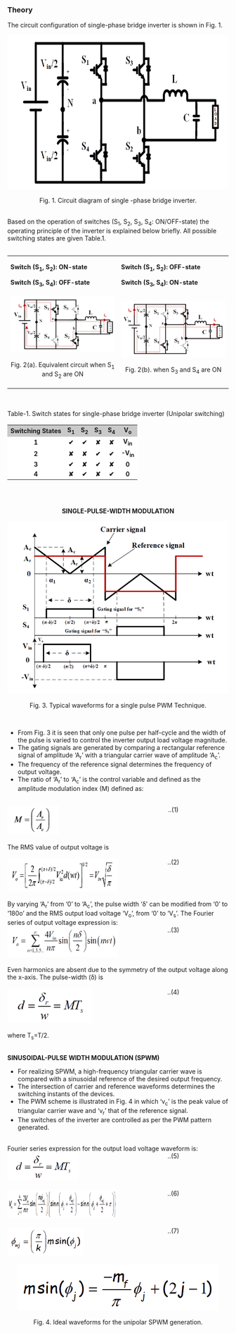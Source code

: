 ### Theory

The circuit configuration of single-phase bridge inverter is shown in Fig. 1.

<center>
  <img src="images/th1.png" height="350px">
  
Fig. 1. Circuit diagram of single -phase bridge inverter.

</center>
<br>
Based on the operation of switches (S<sub>1</sub>, S<sub>2</sub>, S<sub>3</sub>, S<sub>4</sub>: ON/OFF-state) the operating principle of the inverter is explained below briefly. All possible switching states are given Table.1.
<br><br>

<table border="0" align="center" style="width:100%; border:none;">
  <tr>
    <td>
      
**Switch (S<sub>1</sub>, S<sub>2</sub>): ON-state** 

**Switch (S<sub>3</sub>, S<sub>4</sub>): OFF-state**
    </td>
    <td>

**Switch (S<sub>1</sub>, S<sub>2</sub>): OFF-state**

**Switch (S<sub>3</sub>, S<sub>4</sub>): ON-state**  
    </td>
  </tr>
  <tr>
<td style="width:50%">
<center>
  
<img src="images/th2.png">
<br><br>
Fig. 2(a). Equivalent circuit when S<sub>1</sub> and S<sub>2</sub> are ON
<br><br>
</center>
</td>
<td style="width:50%">
  
<center>
<img src="images/th3.png">
<br><br>
Fig. 2(b). when S<sub>3</sub> and S<sub>4</sub> are ON
<br><br>
</center> 
    </td>
  </tr>
</table>
<br>


<div style="float: left; width:100%;"><br>
Table-1. Switch states for single-phase bridge inverter (Unipolar switching)
<br><br>
</div>

<table align="center">
  <tr style="text-align: center; font-weight: bold; background-color: #c9c9c9;">
    <td style="text-align: center; font-weight: bold;">Switching States</td>
    <td style="text-align: center; font-weight: bold;">S<sub>1</sub></td>
    <td style="text-align: center; font-weight: bold;">S<sub>2</sub></td>
    <td style="text-align: center; font-weight: bold;">S<sub>3</sub></td>
    <td style="text-align: center; font-weight: bold;">S<sub>4</sub></td>
    <td style="text-align: center; font-weight: bold;">V<sub>o</sub></td>
  </tr>
  <tr style="background-color: #FFF;">
    <td style="text-align: center; font-weight: bold;">1</td>
    <td style="text-align: center; font-weight: bold;">&#10004;</td>
    <td style="text-align: center; font-weight: bold;">&#10004;</td>
    <td style="text-align: center; font-weight: bold;">&#10008;</td>
    <td style="text-align: center; font-weight: bold;">&#10008;</td>
    <td style="text-align: center; font-weight: bold;">V<sub>in</sub></td>
  </tr>
  <tr style="background-color: #FFF;">
    <td style="text-align: center; font-weight: bold;">2</td>
    <td style="text-align: center; font-weight: bold;">&#10008;</td>
    <td style="text-align: center; font-weight: bold;">&#10008;</td>
    <td style="text-align: center; font-weight: bold;">&#10004;</td>
    <td style="text-align: center; font-weight: bold;">&#10004;</td>
    <td style="text-align: center; font-weight: bold;">-V<sub>in</sub></td>
  </tr>
  <tr style="background-color: #FFF;">
    <td style="text-align: center; font-weight: bold;">3</td>
    <td style="text-align: center; font-weight: bold;">&#10004;</td>
    <td style="text-align: center; font-weight: bold;">&#10008;</td>
    <td style="text-align: center; font-weight: bold;">&#10004;</td>
    <td style="text-align: center; font-weight: bold;">&#10008;</td>
    <td style="text-align: center; font-weight: bold;">0</td>
  </tr>
  <tr style="background-color: #FFF;">
    <td style="text-align: center; font-weight: bold;">4</td>
    <td style="text-align: center; font-weight: bold;">&#10008;</td>
    <td style="text-align: center; font-weight: bold;">&#10004;</td>
    <td style="text-align: center; font-weight: bold;">&#10008;</td>
    <td style="text-align: center; font-weight: bold;">&#10004;</td>
    <td style="text-align: center; font-weight: bold;">0</td>
  </tr>
</table>


<br>

<div style="float: left; width:100%;"><br>
<center>
 
  **SINGLE-PULSE-WIDTH MODULATION**     
</center>
</div>

<center>
  <img src="images/th4.png">
  
Fig. 3. Typical waveforms for a single pulse PWM Technique. 

</center>
<br>

- From Fig. 3 it is seen that only one pulse per half-cycle and the width of the pulse is varied to control the inverter output load voltage magnitude. 
- The gating signals are generated by comparing a rectangular reference signal of amplitude ‘A<sub>r</sub>’ with a triangular carrier wave of amplitude ‘A<sub>c</sub>’.
- The frequency of the reference signal determines the frequency of output voltage. 
- The ratio of ‘A<sub>r</sub>’ to ‘A<sub>c</sub>’ is the control variable and defined as the amplitude modulation index (M) defined as:

<br>
<div style="float: left; width:50%;">
  <img src="images/th5.png" height="65px">
</div>
<div style="float: right; width:50%; text-align:center;">
    ..(1)
</div>
<br>

<div style="float: left; width:100%;"><br>
The RMS value of output voltage is
<br><br>
</div>

<div style="float: left; width:50%;">
  <img src="images/th6.png" height="75px">
      </div>
<div style="float: right; width:50%; text-align:center;">
    ..(2)

</div>

<div style="float: left; width:100%;"><br>
By varying ‘A<sub>r</sub>’ from ‘0’ to ‘A<sub>c</sub>’, the pulse width ‘δ’ can be modified from ‘0’ to ‘180o’ and the RMS output load voltage ‘V<sub>o</sub>’, from ‘0’ to ‘V<sub>s</sub>’. The Fourier series of output voltage expression is:
</div><br>

<div style="float: left; width:50%;">
  <img src="images/th7.png" height="70px">
      </div>
<div style="float: right; width:50%; text-align:center;">
    ..(3)

</div>


<div style="float: left; width:100%;"><br>
Even harmonics are absent due to the symmetry of the output voltage along the x-axis. The pulse-width (δ) is
<br><br>
</div>

<div style="float: left; width:50%;">
  <img src="images/th8.png" height="78px">
      </div>
<div style="float: right; width:50%; text-align:center;">
    ..(4)

</div>

<br>

<div style="float: left; width:100%;"><br>
where T<sub>s</sub>=T/2.
<br><br>

**SINUSOIDAL-PULSE WIDTH MODULATION (SPWM)**
<br>

- For realizing SPWM, a high-frequency triangular carrier wave is compared with a sinusoidal reference of the desired output frequency. 
- The intersection of carrier and reference waveforms determines the switching instants of the devices. 
- The PWM scheme is illustrated in Fig. 4 in which ‘v<sub>c</sub>’ is the peak value of triangular carrier wave and ‘v<sub>r</sub>’ that of the reference signal. 
- The switches of the inverter are controlled as per the PWM pattern generated.

<br>
Fourier series expression for the output load voltage waveform is:
</div>
<br>
<div style="float: left; width:50%;">
  <img src="images/th9.png" height="65px">
      </div>
<div style="float: right; width:50%; text-align:center;">
    ..(5)

</div>

<div style="float: left; width:100%;">
&nbsp;
</div>

<div style="float: left; width:50%;">
  <img src="images/th10.png" height="65px">
      </div>
<div style="float: right; width:50%; text-align:center;">
    ..(6)

</div>
<br>
<div style="float: left; width:100%;">
&nbsp;
</div>

<div style="float: left; width:50%;">
  <img src="images/th11.png" height="65px">
      </div>
<div style="float: right; width:50%; text-align:center;">
    ..(7)

</div>
<br>
<div style="float: left; width:100%;">
&nbsp;
</div>

<center>
  <img src="images/th12.png">
  
Fig. 4. Ideal waveforms for the unipolar SPWM generation.

</center>
<br>
